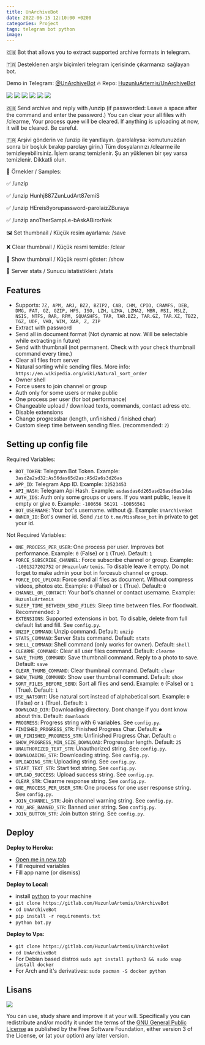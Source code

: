 ```yaml
---
title: UnArchiveBot
date: 2022-06-15 12:10:00 +0200
categories: Project
tags: telegram bot python
image: 
---
```


🇬🇧 Bot that allows you to extract supported archive formats in telegram.

🇹🇷 Desteklenen arşiv biçimleri telegram içerisinde çıkarmanızı sağlayan bot.

Demo in Telegram: [@UnArchiveBot](https://t.me/UnArchiveBot) 🔥 Repo: [HuzunluArtemis/UnArchiveBot](https://gitlab.com/HuzunluArtemis/UnArchiveBot)

[![](https://img.shields.io/gitlab/license/HuzunluArtemis/UnArchiveBot?style=flat)](#)
[![](https://visitor-badge.laobi.icu/badge?page_id=huzunluartemis.UnArchiveBot)](#)
[![](https://img.shields.io/twitter/follow/huzunluartemis?&label=twitter&color=blue&style=flat&logo=twitter)](https://twitter.com/HuzunluArtemis)
[![](https://img.shields.io/badge/telegram-up-blue?style=for-the-badge&logo=telegram&logoColor=blue&style=flat)](https://t.me/HuzunluArtemis)
[![](https://img.shields.io/endpoint?style=flat&url=https%3A%2F%2Frunkit.io%2Fdamiankrawczyk%2Ftelegram-badge%2Fbranches%2Fmaster%3Furl%3Dhttps%3A%2F%2Ft.me/HuzunluArtemis)](https://t.me/HuzunluArtemis)
[![](https://img.shields.io/badge/artemis.pages-.dev-blue?style=flat&logo=devdotto&style=flat)](https://artemis.pages.dev/)

🇬🇧 Send archive and reply with /unzip (if passworded: Leave a space after the command and enter the password.) You can clear your all files with /clearme, Your process quee will be cleared. If anything is uploading at now, it will be cleared. Be careful.

🇹🇷 Arşivi gönderin ve /unzip ile yanıtlayın. (parolalıysa: komutunuzdan sonra bir boşluk bırakıp parolayı girin.) Tüm dosyalarınızı /clearme ile temizleyebilirsiniz. İşlem sıranız temizlenir. Şu an yüklenen bir şey varsa temizlenir. Dikkatli olun.

🍓 Örnekler / Samples:

✅ /unzip

✅ /unzip Hunhj887ZunLudArt87emiS

✅ /unzip HEreis8yorupassword-parolaizZBuraya

✅ /unzip anoTherSampLe-bAskABirorNek

🖼 Set thumbnail / Küçük resim ayarlama: /save

❌ Clear thumbnail / Küçük resmi temizle: /clear

🌆 Show thumbnail / Küçük resmi göster: /show

🌿 Server stats / Sunucu istatistikleri: /stats

## Features

- Supports: `7Z, APM, ARJ, BZ2, BZIP2, CAB, CHM, CPIO, CRAMFS, DEB, DMG, FAT, GZ, GZIP, HFS, ISO, LZH, LZMA, LZMA2, MBR, MSI, MSLZ, NSIS, NTFS, RAR, RPM, SQUASHFS, TAR, TAR.BZ2, TAR.GZ, TAR.XZ, TBZ2, TGZ, UDF, VHD, WIM, XAR, Z, ZIP`
- Extract with password
- Send all in document format (Not dynamic at now. Will be selectable while extracting in future)
- Send with thumbnail (not permanent. Check with your check thumbnail command every time.)
- Clear all files from server
- Natural sorting while sending files. More info: `https://en.wikipedia.org/wiki/Natural_sort_order`
- Owner shell
- Force users to join channel or group
- Auth only for some users or make public
- One process per user (for bot performance)
- Changeable upload / download texts, commands, contact adress etc.
- Disable extensions
- Change progressbar (length, unfinished / finished char)
- Custom sleep time between sending files. (recommended: `2`)

## Setting up config file

Required Variables:
- `BOT_TOKEN`: Telegram Bot Token. Example: `3asd2a2sd32:As56das65d2as:ASd2a6s3d26as`
- `APP_ID`: Telegram App ID. Example: `32523453`
- `API_HASH`: Telegram Api Hash. Example: `asdasdas6d265asd26asd6as1das`
- `AUTH_IDS`: Auth only some groups or users. If you want public, leave it empty or give `0`. Example: `-100656 56191 -10056561`
- `BOT_USERNAME`: Your bot's username. without @. Example: `UnArchiveBot`
- `OWNER_ID`: Bot's owner id. Send `/id` to `t.me/MissRose_bot` in private to get your id.

Not Required Variables:
- `ONE_PROCESS_PER_USER`: One process per user. Improves bot performance. Example: `0` (False) or `1` (True). Default: `1`
- `FORCE_SUBSCRIBE_CHANNEL`: Force subscribe channel or group. Example: `-1001327202752` or `@HuzunluArtemis`. To disable leave it empty. Do not forget to make admin your bot in forcesub channel or group.
- `FORCE_DOC_UPLOAD`: Force send all files as document. Without compress videos, photos etc. Example: `0` (False) or `1` (True). Default: `0`
- `CHANNEL_OR_CONTACT`: Your bot's channel or contact username. Example: `HuzunluArtemis`
- `SLEEP_TIME_BETWEEN_SEND_FILES`: Sleep time between files. For floodwait. Recommended: `2`
- `EXTENSIONS`: Supported extensions in bot. To disable, delete from full default list and fill. See `config.py`.
- `UNZIP_COMMAND`: Unzip command. Default: `unzip`
- `STATS_COMMAND`: Server Stats command. Default: `stats`
- `SHELL_COMMAND`: Shell command (only works for owner). Default: `shell`
- `CLEARME_COMMAND`: Clear all user files command. Default: `clearme`
- `SAVE_THUMB_COMMAND`: Save thumbnail command. Reply to a photo to save. Default: `save`
- `CLEAR_THUMB_COMMAND`: Clear thumbnail command. Default: `clear`
- `SHOW_THUMB_COMMAND`: Show user thumbnail command. Default: `show`
- `SORT_FILES_BEFORE_SEND`: Sort all files and send. Example: `0` (False) or `1` (True). Default: `1`
- `USE_NATSORT`: Use natural sort instead of alphabetical sort. Example: `0` (False) or `1` (True). Default: `1`
- `DOWNLOAD_DIR`: Downloading directory. Dont change if you dont know about this. Default: `downloads`
- `PROGRESS`: Progress string with 6 variables. See `config.py`.
- `FINISHED_PROGRESS_STR`: Finished Progress Char. Default: `●`
- `UN_FINISHED_PROGRESS_STR`: Unfinished Progress Char. Default: `○`
- `SHOW_PROGRESS_MIN_SIZE_DOWNLOAD`: Progressbar length. Default: `25`
- `UNAUTHORIZED_TEXT_STR`: Unauthorized string. See `config.py`.
- `DOWNLOADING_STR`: Downloading string. See `config.py`.
- `UPLOADING_STR`: Uploading string. See `config.py`.
- `START_TEXT_STR`: Start text string. See `config.py`.
- `UPLOAD_SUCCESS`: Upload success string. See `config.py`.
- `CLEAR_STR`: Clearme response string. See `config.py`.
- `ONE_PROCESS_PER_USER_STR`: One process for one user response string. See `config.py`.
- `JOIN_CHANNEL_STR`: Join channel warning string. See `config.py`.
- `YOU_ARE_BANNED_STR`: Banned user string. See `config.py`.
- `JOIN_BUTTON_STR`: Join button string. See `config.py`.

## Deploy

<b>Deploy to Heroku:</b>

- [Open me in new tab](https://heroku.com/deploy?template=https://gitlab.com/HuzunluArtemis/UnArchiveBot)
- Fill required variables
- Fill app name (or dismiss)

<b>Deploy to Local:</b>

- install [python](https://www.python.org/downloads/) to your machine
- `git clone https://gitlab.com/HuzunluArtemis/UnArchiveBot`
- `cd UnArchiveBot`
- `pip install -r requirements.txt`
- `python bot.py`

<b>Deploy to Vps:</b>

- `git clone https://gitlab.com/HuzunluArtemis/UnArchiveBot`
- `cd UnArchiveBot`
- For Debian based distros `sudo apt install python3 && sudo snap install docker`
- For Arch and it's derivatives: `sudo pacman -S docker python`

## Lisans

![](https://www.gnu.org/graphics/gplv3-127x51.png)

You can use, study share and improve it at your will. Specifically you can redistribute and/or modify it under the terms of the [GNU General Public License](https://www.gnu.org/licenses/gpl-3.0.html) as published by the Free Software Foundation, either version 3 of the License, or (at your option) any later version.